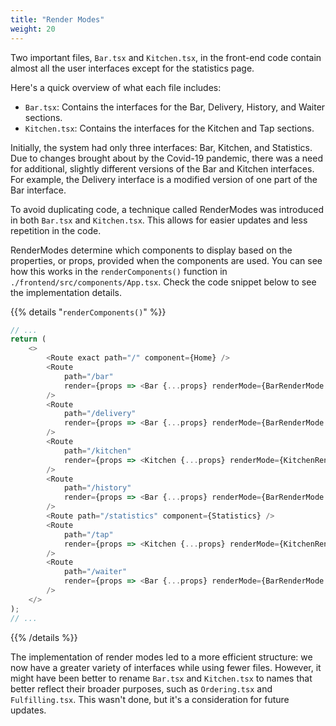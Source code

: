 ```yaml
---
title: "Render Modes"
weight: 20
---
```


Two important files, `Bar.tsx` and `Kitchen.tsx`, in the front-end code contain almost all the user interfaces except for the statistics page.

Here's a quick overview of what each file includes:

- `Bar.tsx`: Contains the interfaces for the Bar, Delivery, History, and Waiter sections.
- `Kitchen.tsx`: Contains the interfaces for the Kitchen and Tap sections.

Initially, the system had only three interfaces: Bar, Kitchen, and Statistics. Due to changes brought about by the Covid-19 pandemic, there was a need for additional, slightly different versions of the Bar and Kitchen interfaces. For example, the Delivery interface is a modified version of one part of the Bar interface.

To avoid duplicating code, a technique called RenderModes was introduced in both `Bar.tsx` and `Kitchen.tsx`. This allows for easier updates and less repetition in the code.

RenderModes determine which components to display based on the properties, or props, provided when the components are used. You can see how this works in the `renderComponents()` function in `./frontend/src/components/App.tsx`. Check the code snippet below to see the implementation details.

{{% details "`renderComponents()`" %}}

```typescript
// ...
return (
    <>
        <Route exact path="/" component={Home} />
        <Route
            path="/bar"
            render={props => <Bar {...props} renderMode={BarRenderMode.FULL} />}
        />
        <Route
            path="/delivery"
            render={props => <Bar {...props} renderMode={BarRenderMode.DELIVERY} />}
        />
        <Route
            path="/kitchen"
            render={props => <Kitchen {...props} renderMode={KitchenRenderMode.FOOD} />}
        />
        <Route
            path="/history"
            render={props => <Bar {...props} renderMode={BarRenderMode.HISTORY} />}
        />
        <Route path="/statistics" component={Statistics} />
        <Route
            path="/tap"
            render={props => <Kitchen {...props} renderMode={KitchenRenderMode.BEVERAGES} />}
        />
        <Route
            path="/waiter"
            render={props => <Bar {...props} renderMode={BarRenderMode.WAITER} />}
        />
    </>
);
// ...
```

{{% /details %}}

The implementation of render modes led to a more efficient structure: we now have a greater variety of interfaces while using fewer files. However, it might have been better to rename `Bar.tsx` and `Kitchen.tsx` to names that better reflect their broader purposes, such as `Ordering.tsx` and `Fulfilling.tsx`. This wasn't done, but it's a consideration for future updates.

